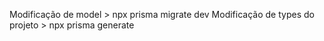 Modificação de model > npx prisma migrate dev
Modificação de types do projeto > npx prisma generate
